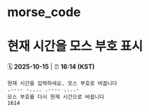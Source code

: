# morse_code
# 현재 시간을 모스 부호 표시
<!-- MORSE_TIME_START -->
🗓️ **2025-10-15** | ⏰ **16:14 (KST)**

```
현재 시간을 입력하세요. 모스 부호로 바꿉니다
.---- -.... .---- ....-
모스 부호를 다시 현재 시간으로 바꿉니다
1614
```
<!-- MORSE_TIME_END -->
